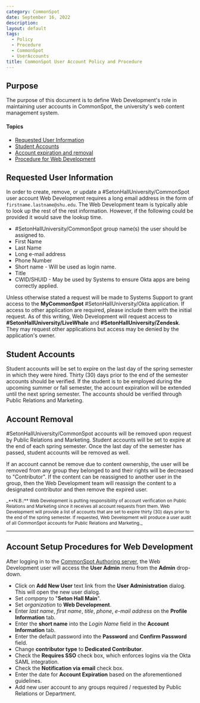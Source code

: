 ```yaml
---
category: CommonSpot
date: September 16, 2022
description:
layout: default
tags:
  - Policy
  - Procedure
  - CommonSpot
  - UserAccounts
title: CommonSpot User Account Policy and Procedure
---
```


## Purpose

The purpose of this document is to define Web Development's role in maintaining user accounts in CommonSpot, the university's web content management system.

#### Topics

- [Requested User Information](#requested-user-information)
- [Student Accounts](#student-accounts)
- [Account expiration and removal](#account-removal)
- [Procedure for Web Development](#account-setup-procedures-for-web-development)

## Requested User Information

In order to create, remove, or update a #SetonHallUniversity/CommonSpot user account Web Development requires a long email address in the form of ```firstname.lastname@shu.edu```. The Web Development team is typically able to look up the rest of the rest information. However, if the following could be provided it would save the lookup time.

* #SetonHallUniversity/CommonSpot group name(s) the user should be assigned to.
* First Name
* Last Name
* Long e-mail address
* Phone Number
* Short name - Will be used as login name.
* Title
* CWID/SHUID - May be used by Systems to ensure Okta apps are being correctly applied.

Unless otherwise stated a request will be made to Systems Support to grant access to the **MyCommonSpot** #SetonHallUniversity/Okta application. If access to other application are required, please include them with the initial request. As of this writing, Web Development will request access to **#SetonHallUniversity/LiveWhale** and **#SetonHallUniversity/Zendesk**. They may request other applications but access may be denied by the application's owner.

## Student Accounts

Student accounts will be set to expire on the last day of the spring semester in which they were hired. Thirty (30) days prior to the end of the semester accounts should be verified. If the student is to be employed during the upcoming summer or fall semester, the account expiration will be extended until the next spring semester. The accounts should be verified through Public Relations and Marketing.

## Account Removal

#SetonHallUniversity/CommonSpot accounts will be removed upon request by Public Relations and Marketing. Student accounts will be set to expire at the end of each spring semester. Once the last day of the semester has passed, student accounts will be removed as well.

If an account cannot be remove due to content ownership, the user will be removed from any group they belonged to and their rights will be decreased to "Contributor". If the content can be reassigned to another user in the group, then the Web Development team will reassign the content to a designated contributor and then remove the expired user.

<div style="font-size:0.85em">
_**N.B.:** Web Development is putting responsibility of account verification on Public Relations and Marketing since it receives all account requests from them. Web Development will provide a list of accounts that are set to expire thirty (30) days prior to the end of the spring semester. If requested, Web Development will produce a user audit of all CommonSpot accounts for Public Relations and Marketing._
</div>

---

## Account Setup Procedures for Web Development

After logging in to the [CommonSpot Authoring server][authoring], the Web Development user will access the **User Admin** menu from the **Admin** drop-down.

* Click on **Add New User** text link from the **User Administration** dialog.  This will open the new user dialog.
* Set *company* to "**Seton Hall Main**".
* Set *organization* to **Web Development**.
* Enter *last name*, *first name*, *title*, *phone*, *e-mail address* on the **Profile Information** tab.
* Enter the **short name** into the *Login Name* field in the **Account Information** tab.
* Enter the default password into the **Password** and **Confirm Password** field.
* Change **contributor type** to **Dedicated Contributor**.
* Check the **Requires SSO** check box, which enforces logins via the Okta SAML integration.
* Check the **Notification via email** check box.
* Enter the date for **Account Expiration** based on the aforementioned guidelines.
* Add new user account to any groups required / requested by Public Relations or Department.

<!-- Links and Notes -->
[authoring]: <https://site8.auth.shu.commonSpotcloud.com>
[development]: <https://site8.auth.dev.shu.commonspotcloud.com>
